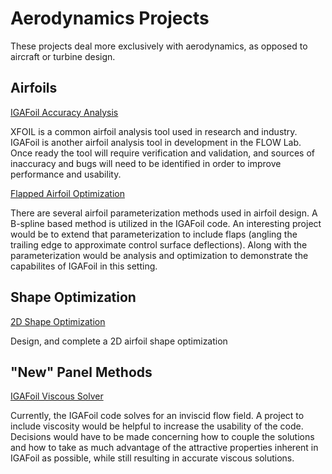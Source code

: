 # Aerodynamics Projects

These projects deal more exclusively with aerodynamics, as opposed to aircraft or turbine design. 

## Airfoils

[IGAFoil Accuracy Analysis]()

XFOIL is a common airfoil analysis tool used in research and industry. IGAFoil is another airfoil analysis tool in development in the FLOW Lab. Once ready the tool will require verification and validation, and sources of inaccuracy and bugs will need to be identified in order to improve performance and usability.

[Flapped Airfoil Optimization]()

There are several airfoil parameterization methods used in airfoil design. A B-spline based method is utilized in the IGAFoil code. An interesting project would be to extend that parameterization to include flaps (angling the trailing edge to approximate control surface deflections). Along with the parameterization would be analysis and optimization to demonstrate the capabilites of IGAFoil in this setting.

## Shape Optimization

[2D Shape Optimization]()

Design, and complete a 2D airfoil shape optimization


## "New" Panel Methods

[IGAFoil Viscous Solver]()

Currently, the IGAFoil code solves for an inviscid flow field. A project to include viscosity would be helpful to increase the usability of the code. Decisions would have to be made concerning how to couple the solutions and how to take as much advantage of the attractive properties inherent in IGAFoil as possible, while still resulting in accurate viscous solutions.
